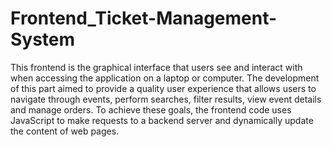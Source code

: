 # Frontend_Ticket-Management-System
This frontend is the graphical interface that users see and interact with when accessing the application on a laptop or computer. The development of this part aimed to provide a quality user experience that allows users to navigate through events, perform searches, filter results, view event details and manage orders. To achieve these goals, the frontend code uses JavaScript to make requests to a backend server and dynamically update the content of web pages.
